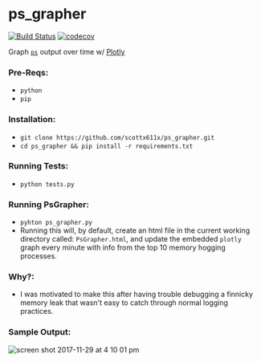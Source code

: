 # ps_grapher
[![Build Status](https://travis-ci.org/scottx611x/ps_grapher.svg?branch=master)](https://travis-ci.org/scottx611x/ps_grapher)
[![codecov](https://codecov.io/gh/scottx611x/ps_grapher/branch/master/graph/badge.svg)](https://codecov.io/gh/scottx611x/ps_grapher)

Graph [`ps`](https://en.wikipedia.org/wiki/Ps_(Unix)) output over time w/ [Plotly](https://www.google.com/url?sa=t&rct=j&q=&esrc=s&source=web&cd=1&cad=rja&uact=8&ved=0ahUKEwi_wO6gmOXXAhVC7yYKHcMiAHIQFggpMAA&url=https%3A%2F%2Fplot.ly%2F&usg=AOvVaw13Djn0jQ81pcw8YNx89IT5)

### Pre-Reqs:
- `python`
- `pip`

### Installation:
- `git clone https://github.com/scottx611x/ps_grapher.git`
- `cd ps_grapher && pip install -r requirements.txt`

### Running Tests:
- `python tests.py`

### Running PsGrapher:
- `pyhton ps_grapher.py`
- Running this will, by default, create an html file in the current working directory called: `PsGrapher.html`, and update the embedded `plotly` graph every minute with info from the top 10 memory hogging processes.

### Why?:
- I was motivated to make this after having trouble debugging a finnicky memory leak that wasn't easy to catch through normal logging practices.

### Sample Output:
![screen shot 2017-11-29 at 4 10 01 pm](https://user-images.githubusercontent.com/5629547/33399235-d7be9dc0-d51f-11e7-8b19-f5d4c59e0dad.png)
